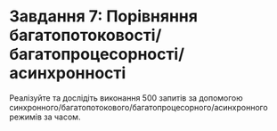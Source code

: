 # Завдання 7: Порівняння багатопотоковості/багатопроцесорності/асинхронності

Реалізуйте та дослідіть виконання 500 запитів за допомогою синхронного/багатопотокового/багатопроцесорного/асинхронного режимів за часом.
